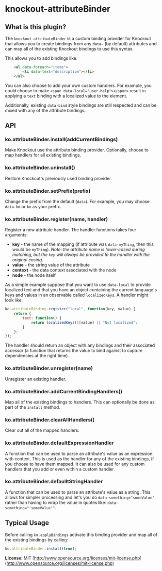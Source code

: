 # knockout-attributeBinder

## What is this plugin?

The `knockout-attributeBinder` is a custom binding provider for Knockout that allows you to create bindings from any `data-` (by default) attributes and can map all of the existing Knockout bindings to use this syntax. 

This allows you to add bindings like:

```html
    <ul data-foreach="items">
        <li data-text="description"></li>
    </ul>
```
 
You can also choose to add your own custom handlers. For example, you could choose to make `<span data-local="user-help"></span>` result in applying a `text` binding with a localized value to the element.
 
Additionally, existing `data-bind` style bindings are still respected and can be mixed with any of the attribute bindings.

## API

### ko.attributeBinder.install(addCurrentBindings)

Make Knockout use the attribute binding provider. Optionally, choose to map handlers for all existing bindings.

### ko.attributeBinder.uninstall()

Restore Knockout's previously used binding provider.

### ko.attributeBinder.setPrefix(prefix)

Change the prefix from the default (`data`). For example, you may choose `data-ko` or `ko` as your prefix.

### ko.attributeBinder.register(name, handler)

Register a new attribute handler. The handler functions takes four arguments:

- **key** - the name of the mapping (if attribute was `data-myThing`, then this would be `myThing`). *Note: the attribute name is lower-cased during matching, but the `key` will always be provided to the handler with the original casing.*
- **value** - the string value of the attribute
- **context** - the data context associated with the node
- **node** - the node itself

As a simple example suppose that you want to use `data-local` to provide localized text and that you have an object containing the current language's keys and values in an observable called `localizedKeys`. A handler might look like:

```js
ko.attributeBinding.register("local", function(key, value) {
    return {
        text: function() {
            return localizedKeys()[value] || "Not localized";
        }
    };
});
```

The handler should return an object with any bindings and their associated accessor (a function that returns the value to bind against to capture dependencies at the right time).

### ko.attributeBinder.unregister(name)

Unregister an existing handler.

### ko.attributeBinder.addCurrentBindingHandlers()

Map all of the existing bindings to handlers. This can optionally be done as part of the `install` method.

### ko.attributeBinder.clearAllHandlers()

Clear out all of the mapped handlers.

### ko.attributeBinder.defaultExpressionHandler

A function that can be used to parse an attribute's value as an expression with context. This is used as the handler for any of the existing bindings, if you choose to have them mapped. It can also be used for any custom handlers that you add or even within a custom handler.

### ko.attributeBinder.defaulltStringHandler

A function that can be used to parse an attribute's value as a string. This allows for simpler processing and let's you do `data-something="someValue"` rather than having to wrap the value in quotes like: `data-something="'someValue'"`.

## Typical Usage

Before calling `ko.applyBindings` activate this binding provider and map all of the existing bindings by calling:

```js
ko.attributeBinder.install(true);
```

**License**: MIT [http://www.opensource.org/licenses/mit-license.php](http://www.opensource.org/licenses/mit-license.php)
